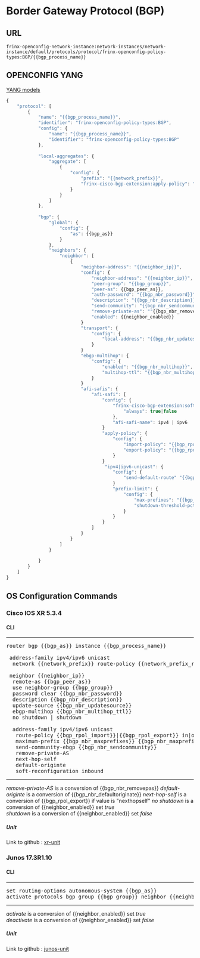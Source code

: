 # Border Gateway Protocol (BGP)

## URL

```
frinx-openconfig-network-instance:network-instances/network-instance/default/protocols/protocol/frinx-openconfig-policy-types:BGP/{{bgp_process_name}}
```

## OPENCONFIG YANG

[YANG models](https://github.com/FRINXio/openconfig/tree/master/bgp/src/main/yang)

```javascript
{
    "protocol": [
        {
            "name": "{{bgp_process_name}}",
            "identifier": "frinx-openconfig-policy-types:BGP",
            "config": {
                "name": "{{bgp_process_name}}",
                "identifier": "frinx-openconfig-policy-types:BGP"
            },
                        
            "local-aggregates": {
                "aggregate": [
                    {
                        "config": {
                            "prefix": "{{network_prefix}}",
                            "frinx-cisco-bgp-extension:apply-policy": "{{network_prefix_rpl}}"
                        }
                    }
                ]
            },
            
            "bgp": {
                "global": {
                    "config": {
                        "as": {{bgp_as}}
                    }
                },
                "neighbors": {
                    "neighbor": [
                        {
                            "neighbor-address": "{{neighbor_ip}}",
                            "config": {
                                "neighbor-address": "{{neighbor_ip}}",
                                "peer-group": "{{bgp_group}}",
                                "peer-as": {{bgp_peer_as}},
                                "auth-password": "{{bgp_nbr_password}}",
                                "description": "{{bgp_nbr_description}}",
                                "send-community": "{{bgp_nbr_sendcommunity}}",
                                "remove-private-as": ""{{bgp_nbr_removepas}},
                                "enabled": {{neighbor_enabled}}
                            }
                            "transport": {
                                "config": {
                                    "local-address": "{{bgp_nbr_updatesource}}"
                                }
                            }
                            "ebgp-multihop": {
                                "config": {
                                    "enabled": "{{bgp_nbr_multihop}}",
                                    "multihop-ttl": "{{bgp_nbr_multihop_ttl}}"
                                }
                            }
                            "afi-safis": {
                                "afi-safi": [
                                    "config": {
                                        "frinx-cisco-bgp-extension:soft-reconfiguration": {
                                            "always": true|false
                                        },
                                        "afi-safi-name": ipv4 | ipv6
                                    }
                                    "apply-policy": {
                                        "config": {
                                            "import-policy": "{{bgp_rpol_import}}",
                                            "export-policy": "{{bgp_rpol_export}}"
                                        }
                                    }
                                     "ipv4|ipv6-unicast": {
                                        "config": {
                                            "send-default-route" "{{bgp_nbr_defaultoriginate}}"
                                        }
                                        "prefix-limit": {
                                            "config": {
                                                "max-prefixes": "{{bgp_nbr_maxprefixes}}",
                                                "shutdown-threshold-pct": "{{bgp_nbr_maxprefixes_pct}}"
                                            }
                                        }
                                    }
                                ]
                            }
                        }
                    ]
                }
          
            }
        }
    ]
}
```


## OS Configuration Commands

### Cisco IOS XR 5.3.4

#### CLI

---
<pre>
router bgp {{bgp_as}} instance {{bgp_process_name}}
 
 address-family ipv4/ipv6 unicast
  network {{network_prefix}} route-policy {{network_prefix_rpl}}

 neighbor {{neighbor_ip}}
  remote-as {{bgp_peer_as}}
  use neighbor-group {{bgp_group}}
  password clear {{bgp_nbr_password}}
  description {{bgp_nbr_description}}
  update-source {{bgp_nbr_updatesource}}
  ebgp-multihop {{bgp_nbr_multihop_ttl}}
  no shutdown | shutdown

  address-family ipv4/ipv6 unicast
   route-policy {{bgp_rpol_import}}|{{bgp_rpol_export}} in|out
   maximum-prefix {{bgp_nbr_maxprefixes}} {{bgp_nbr_maxprefixes_pct}}
   send-community-ebgp {{bgp_nbr_sendcommunity}}
   remove-private-AS
   next-hop-self
   default-originte
   soft-reconfiguration inbound <always>
</pre>
---

*remove-private-AS* is a conversion of {{bgp_nbr_removepas}}
*default-originte* is a conversion of {{bgp_nbr_defaultoriginate}}
*next-hop-self* is a conversion of {{bgp_rpol_export}} if value is "nexthopself"
*no shutdown* is a conversion of {{neighbor_enabled}} set *true*    
*shutdown* is a conversion of {{neighbor_enabled}} set *false*  

##### Unit

Link to github : [xr-unit](https://github.com/FRINXio/cli-units/tree/master/ios-xr/bgp)

### Junos 17.3R1.10

#### CLI

---
<pre>
set routing-options autonomous-system {{bgp_as}}
activate protocols bgp group {{bgp_group}} neighbor {{neighbor_ip}} peer-as {{bgp_peer_as}}
</pre>
---

*activate* is a conversion of {{neighbor_enabled}} set *true*    
*deactivate* is a conversion of {{neighbor_enabled}} set *false*  

##### Unit

Link to github : [junos-unit](https://github.com/FRINXio/unitopo-units/tree/master/junos/junos-17-bgp-unit)
